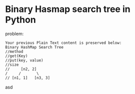 # Binary Hasmap search tree in Python

problem:

```
Your previous Plain Text content is preserved below:
Binary HashMap Search Tree
//method
//get(Key)
//put(key, value)
//size
//     [n2, 2]
/     /       \
// [n1, 1]   [n3, 3]
```

asd
